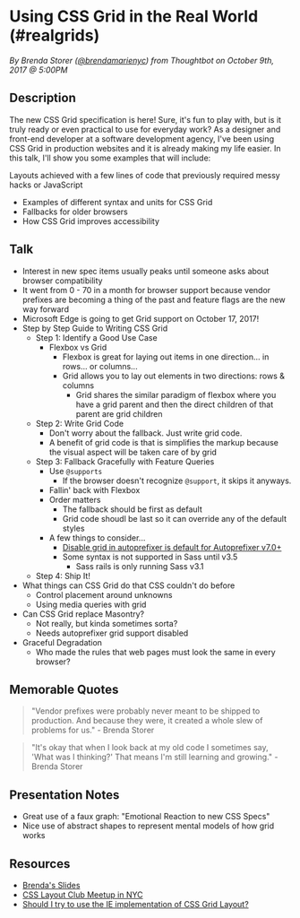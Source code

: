 # Using CSS Grid in the Real World (#realgrids)
*By Brenda Storer ([@brendamarienyc](https://twitter.com/brendamarienyc)) from Thoughtbot on October 9th, 2017 @ 5:00PM*

## Description

The new CSS Grid specification is here! Sure, it's fun to play with, but is it truly ready or even practical to use for everyday work? As a designer and front-end developer at a software development agency, I've been using CSS Grid in production websites and it is already making my life easier. In this talk, I'll show you some examples that will include:

Layouts achieved with a few lines of code that previously required messy hacks or JavaScript

- Examples of different syntax and units for CSS Grid 
- Fallbacks for older browsers 
- How CSS Grid improves accessibility

## Talk

- Interest in new spec items usually peaks until someone asks about browser compatibility
- It went from 0 - 70 in a month for browser support because vendor prefixes are becoming a thing of the past and feature flags are the new way forward
- Microsoft Edge is going to get Grid support on October 17, 2017!
- Step by Step Guide to Writing CSS Grid
	- Step 1: Identify a Good Use Case
		- Flexbox vs Grid
			- Flexbox is great for laying out items in one direction... in rows... or columns...
			- Grid allows you to lay out elements in two directions: rows & columns
				- Grid shares the similar paradigm of flexbox where you have a grid parent and then the direct children of that parent are grid children
	- Step 2: Write Grid Code
		- Don't worry about the fallback. Just write grid code.
		- A benefit of grid code is that is simplifies the markup because the visual aspect will be taken care of by grid
	- Step 3: Fallback Gracefully with Feature Queries
		- Use `@supports` 
			- If the browser doesn't recognize `@support`, it skips it anyways.
		- Fallin' back with Flexbox
		- Order matters
			- The fallback should be first as default
			- Grid code shoudl be last so it can override any of the default styles
		- A few things to consider...
			- [Disable grid in autoprefixer is default for Autoprefixer v7.0+](https://twitter.com/autoprefixer/status/849744717570899968)
			- Some syntax is not supported in Sass until v3.5
				- Sass rails is only running Sass v3.1
	- Step 4: Ship It!
- What things can CSS Grid do that CSS couldn't do before
	- Control placement around unknowns
	- Using media queries with grid
- Can CSS Grid replace Masontry?
	- Not really, but kinda sometimes sorta?
	- Needs autoprefixer grid support disabled
- Graceful Degradation
	- Who made the rules that web pages must look the same in every browser?

## Memorable Quotes

> "Vendor prefixes were probably never meant to be shipped to production. And because they were, it created a whole slew of problems for us." - Brenda Storer

> "It's okay that when I look back at my old code I sometimes say, 'What was I thinking?' That means I'm still learning and growing." - Brenda Storer

## Presentation Notes

- Great use of a faux graph: "Emotional Reaction to new CSS Specs"
- Nice use of abstract shapes to represent mental models of how grid works

## Resources

- [Brenda's Slides](http://brendastorer.com/presentations/2017-10-CSSDevConf/assets/player/KeynoteDHTMLPlayer.html#0)
- [CSS Layout Club Meetup in NYC](https://www.meetup.com/CSS-Layout-Club/)
- [Should I try to use the IE implementation of CSS Grid Layout?](https://rachelandrew.co.uk/archives/2016/11/26/should-i-try-to-use-the-ie-implementation-of-css-grid-layout/)
